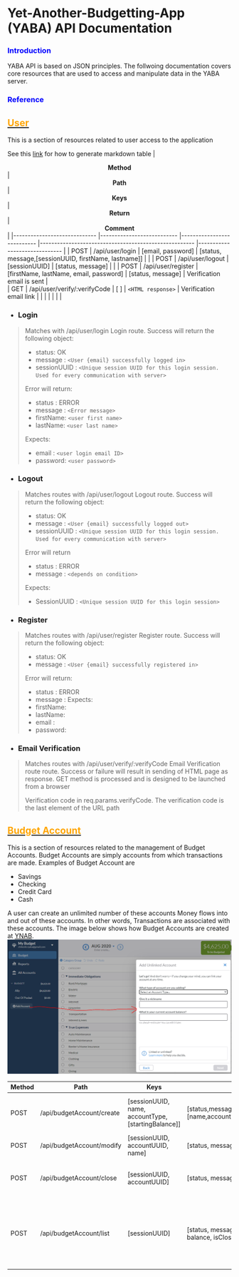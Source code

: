 # Yet-Another-Budgetting-App (YABA) API Documentation

### <span style="color:blue">Introduction</span>
YABA API is based on JSON principles. The follwoing documentation covers core resources that are used to access and manipulate data in the YABA server.

### <span style="color:blue">Reference</span>


## <u><span style="color:orange">User</span></u>
This is a section of resources related to user access to the application

See this [link](https://www.tablesgenerator.com/markdown_tables#) for how to generate markdown table
| <center>**Method**</center>   | <center>**Path**</center>     | <center>**Keys**</center>     | <center>**Return**</center>                           | <center>**Comment**</center>  |
|-----------------------------  |---------------------------    |---------------------------    |------------------------------------------------------ |------------------------------ |
| POST                          | /api/user/login               | [email, password]             | [status, message,[sessionUUID, firstName, lastname]]  |                               |
| POST                          | /api/user/logout              | [sessionUUID]                 | [status, message]                                     |                               |
| POST                          | /api/user/register            | [firstName, lastName, email, password] | [status, message]                            | Verification email is sent    |          
| GET                           | /api/user/verify/:verifyCode  | [  ]                            | ``<HTML response>``                                                | Verification email link       |
|                               |                               |                               |                                                       |                               |

* ### Login
> Matches with /api/user/login
> Login route. Success will return the following object:
>
>  - status: OK
>  - message : ``<User {email} successfully logged in>``
>  - sessionUUID : ``<Unique session UUID for this login session. Used for every communication with server>``
>
> Error will return:
>  - status : ERROR
>  - message : ``<Error message>``
>  - firstName: ``<user first name>``
>  - lastName: ``<user last name>``
>
> Expects:
>  - email : ``<user login email ID>``
>  - password: ``<user password>``

* ### Logout
> Matches routes with /api/user/logout
> Logout route. Success will return the following object:
> 
>  - status: OK
>  - message : ``<User {email} successfully logged out>``
>  - sessionUUID : ``<Unique session UUID for this login session. Used for every communication with server>``
> 
> Error will return
>  - status : ERROR
>  - message : ``<depends on condition>``
>
> Expects:
>  - SessionUUID : ``<Unique session UUID for this login session>``

* ### Register
  
> Matches routes with /api/user/register
> Register route. Success will return the following object:
>
>  - status: OK
>  - message : ``<User {email} successfully registered in>``
>
> Error will return:
>  - status : ERROR
>  - message : <Error message>
> Expects:
>  - firstName: <user first name>
>  - lastName: <user last name>
>  - email : <user login email ID>
>  - password: <user password>

* ### Email Verification

> Matches routes with /api/user/verify/:verifyCode
> Email Verification route route. Success or failure will result in sending of HTML page as
> response. GET method is processed and is designed to be launched from a browser
>
> Verification code in req.params.verifyCode. The verification code is the last element of the URL path


## <u><span style="color:orange">Budget Account</span></u>

This is a section of resources related to the management of Budget Accounts. Budget Accounts are simply accounts from which transactions are made. Examples of Budget Account are
* Savings
* Checking
* Credit Card
* Cash

A user can create an unlimited number of these accounts Money flows into and out of these accounts. In other words, Transactions are associated with these accounts. The image below shows how Budget Accounts are created at [YNAB](https://www.youneedabudget.com/).
![YNAB Budget Account Creation](./api-readme-images/ynab-create-budget-account.png "YNAB Create Budget Account")

| <center>**Method**</center>    | <center>**Path**</center> | <center>**Keys**</center>            | <center>**Return**</center>                                       | <center>**Comment**</center>                                                  |
|--------   |---------------------------    |-----------------------------------------------------  |-----------------------------------------------------------------  |---------------------------------------------------------------------------    |
| POST      | /api/budgetAccount/create     | [sessionUUID, name, accountType, [startingBalance]]   | [status,message,[name,accountUUID,accountType,startingBalance]]   | Optional return keys/values return on "OK" status                             |
| POST      | /api/budgetAccount/modify     | [sessionUUID, accountUUID, name]                      | [status, message, [name]]                                         |                                                                               |
| POST      | /api/budgetAccount/close      | [sessionUUID, accountUUID]                            | [status, message]                                                 | If successfully close, status is "OK"                                         |
| POST      | /api/budgetAccount/list       | [sessionUUID]                                         | [status, message, [array[accountUUID, name, balance, isClosed]]   | Success status is "OK". Return includes optional array of account objects     |